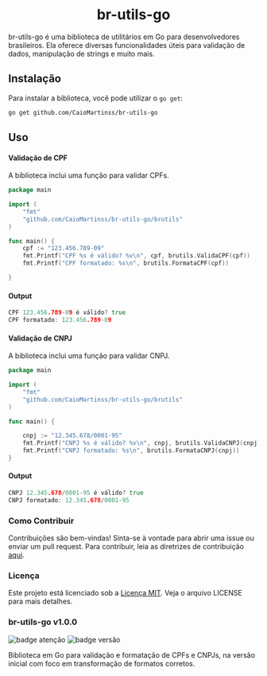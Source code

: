 <h1 align="center">br-utils-go</h1>

br-utils-go é uma biblioteca de utilitários em Go para desenvolvedores brasileiros. Ela oferece diversas funcionalidades úteis para validação de dados, manipulação de strings e muito mais.

## Instalação

Para instalar a biblioteca, você pode utilizar o `go get`:

```bash
go get github.com/CaioMartinss/br-utils-go

```

## Uso

#### Validação de CPF

A biblioteca inclui uma função para validar CPFs.

```go
package main

import (
    "fmt"
    "github.com/CaioMartinss/br-utils-go/brutils"
)

func main() {
	cpf := "123.456.789-09"
	fmt.Printf("CPF %s é válido? %v\n", cpf, brutils.ValidaCPF(cpf))
	fmt.Printf("CPF formatado: %s\n", brutils.FormataCPF(cpf))

}
```

#### Output

```go
CPF 123.456.789-09 é válido? true
CPF formatado: 123.456.789-09

```

#### Validação de CNPJ

A biblioteca inclui uma função para validar CNPJ.

```go
package main

import (
    "fmt"
    "github.com/CaioMartinss/br-utils-go/brutils"
)

func main() {

	cnpj := "12.345.678/0001-95"
	fmt.Printf("CNPJ %s é válido? %v\n", cnpj, brutils.ValidaCNPJ(cnpj))
	fmt.Printf("CNPJ formatado: %s\n", brutils.FormataCNPJ(cnpj))
}
```
#### Output

```go
CNPJ 12.345.678/0001-95 é válido? true
CNPJ formatado: 12.345.678/0001-95

```

### Como Contribuir

Contribuições são bem-vindas! Sinta-se à vontade para abrir uma issue ou enviar um pull request. Para contribuir, leia as diretrizes de contribuição [aqui](CONTRIBUTING.md).



### Licença

Este projeto está licenciado sob a [Licença MIT](LICENSE). Veja o arquivo LICENSE para mais detalhes.




### br-utils-go v1.0.0

![badge atenção](https://img.shields.io/badge/Atenção-yellow?style=for-the-badge&logo=none)
![badge versão](https://img.shields.io/badge/Versão-v1.0.0-blue?style=for-the-badge)

Biblioteca em Go para validação e formatação de CPFs e CNPJs, na versão inicial com foco em transformação de formatos corretos.



